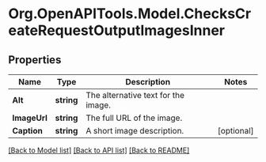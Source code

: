 # Org.OpenAPITools.Model.ChecksCreateRequestOutputImagesInner

## Properties

Name | Type | Description | Notes
------------ | ------------- | ------------- | -------------
**Alt** | **string** | The alternative text for the image. | 
**ImageUrl** | **string** | The full URL of the image. | 
**Caption** | **string** | A short image description. | [optional] 

[[Back to Model list]](../README.md#documentation-for-models) [[Back to API list]](../README.md#documentation-for-api-endpoints) [[Back to README]](../README.md)

